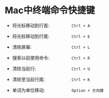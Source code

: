 # Mac中终端命令快捷键

* 将光标移动到行首:　　　　　`Ctrl + A`

* 将光标移动到行尾:　　　　　`Ctrl + E`

* 清除屏幕:　　　　　　　　　`Ctrl + L`

* 搜索以前使用命令:　　　　　`Ctrl + R`

* 清除当前行:　　　　　　　　`Ctrl + U`

* 清除至当前行尾:　　　　　　`Ctrl + K`

* 单词为单位移动:　　　　　　`Option + 方向键`


